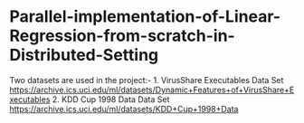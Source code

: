 # Parallel-implementation-of-Linear-Regression-from-scratch-in-Distributed-Setting
Two datasets are used in the project:-  1. VirusShare Executables Data Set https://archive.ics.uci.edu/ml/datasets/Dynamic+Features+of+VirusShare+Executables   2. KDD Cup 1998 Data Data Set https://archive.ics.uci.edu/ml/datasets/KDD+Cup+1998+Data
